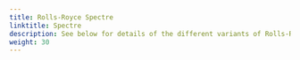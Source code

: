```yaml
---
title: Rolls-Royce Spectre
linktitle: Spectre
description: See below for details of the different variants of Rolls-Royce Spectre
weight: 30
---
```


